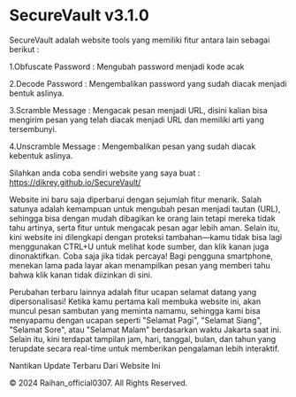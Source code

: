 # SecureVault v3.1.0
 SecureVault adalah website tools yang memiliki fitur antara lain sebagai berikut :

1.Obfuscate Password : Mengubah password menjadi kode acak 

2.Decode Password : Mengembalikan password yang sudah diacak menjadi bentuk aslinya. 

3.Scramble Message : Mengacak pesan menjadi URL, disini kalian bisa mengirim pesan yang telah diacak menjadi URL dan memiliki arti yang tersembunyi. 

4.Unscramble Message : Mengembalikan pesan yang sudah diacak kebentuk aslinya.

Silahkan anda coba sendiri website yang saya buat :
https://dikrey.github.io/SecureVault/

Website ini baru saja diperbarui dengan sejumlah fitur menarik. Salah satunya adalah kemampuan untuk mengubah pesan menjadi tautan (URL), sehingga bisa dengan mudah dibagikan ke orang lain tetapi mereka tidak tahu artinya, serta fitur untuk mengacak pesan agar lebih aman. Selain itu, kini website ini dilengkapi dengan proteksi tambahan—kamu tidak bisa lagi menggunakan CTRL+U untuk melihat kode sumber, dan klik kanan juga dinonaktifkan. Coba saja jika tidak percaya! Bagi pengguna smartphone, menekan lama pada layar akan menampilkan pesan yang memberi tahu bahwa klik kanan tidak diizinkan di sini.

Perubahan terbaru lainnya adalah fitur ucapan selamat datang yang dipersonalisasi! Ketika kamu pertama kali membuka website ini, akan muncul pesan sambutan yang meminta namamu, sehingga kami bisa menyapamu dengan ucapan seperti "Selamat Pagi", "Selamat Siang", "Selamat Sore", atau "Selamat Malam" berdasarkan waktu Jakarta saat ini. Selain itu, kini terdapat tampilan jam, hari, tanggal, bulan, dan tahun yang terupdate secara real-time untuk memberikan pengalaman lebih interaktif.

Nantikan Update Terbaru Dari Website Ini

© 2024 Raihan_official0307. All Rights Reserved.
